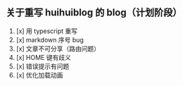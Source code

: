 ## 关于重写 huihuiblog 的 blog（计划阶段）

1. [x] 用 typescript 重写
2. [x] markdown 序号 bug
3. [x] 文章不可分享（路由问题）
4. [x] HOME 键有歧义
5. [x] 错误提示有问题
6. [x] 优化加载动画
